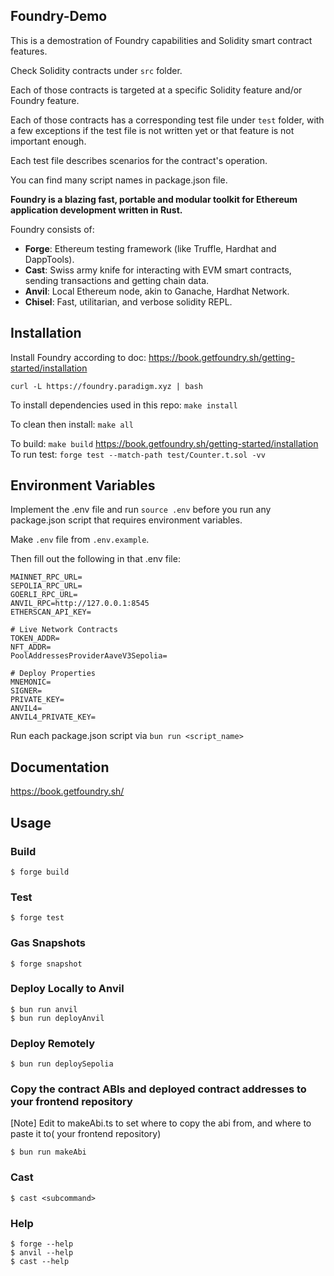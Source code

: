 ## Foundry-Demo

This is a demostration of Foundry capabilities and Solidity smart contract features.

Check Solidity contracts under `src` folder.

Each of those contracts is targeted at a specific Solidity feature and/or Foundry feature.

Each of those contracts has a corresponding test file under `test` folder, with a few exceptions if the test file is not written yet or that feature is not important enough.

Each test file describes scenarios for the contract's operation.

You can find many script names in package.json file.

**Foundry is a blazing fast, portable and modular toolkit for Ethereum application development written in Rust.**

Foundry consists of:

- **Forge**: Ethereum testing framework (like Truffle, Hardhat and DappTools).
- **Cast**: Swiss army knife for interacting with EVM smart contracts, sending transactions and getting chain data.
- **Anvil**: Local Ethereum node, akin to Ganache, Hardhat Network.
- **Chisel**: Fast, utilitarian, and verbose solidity REPL.

## Installation

Install Foundry according to doc: https://book.getfoundry.sh/getting-started/installation

```
curl -L https://foundry.paradigm.xyz | bash
```

To install dependencies used in this repo: `make install`

To clean then install: `make all`

To build: `make build`
https://book.getfoundry.sh/getting-started/installation
To run test: `forge test --match-path test/Counter.t.sol -vv`

## Environment Variables

Implement the .env file and run `source .env` before you run any package.json script that requires environment variables.

Make `.env` file from `.env.example`.

Then fill out the following in that .env file:

```
MAINNET_RPC_URL=
SEPOLIA_RPC_URL=
GOERLI_RPC_URL=
ANVIL_RPC=http://127.0.0.1:8545
ETHERSCAN_API_KEY=

# Live Network Contracts
TOKEN_ADDR=
NFT_ADDR=
PoolAddressesProviderAaveV3Sepolia=

# Deploy Properties
MNEMONIC=
SIGNER=
PRIVATE_KEY=
ANVIL4=
ANVIL4_PRIVATE_KEY=
```

Run each package.json script via `bun run <script_name>`

## Documentation

https://book.getfoundry.sh/

## Usage

### Build

```shell
$ forge build
```

### Test

```shell
$ forge test
```

### Gas Snapshots

```shell
$ forge snapshot
```

### Deploy Locally to Anvil

```shell
$ bun run anvil
$ bun run deployAnvil
```

### Deploy Remotely

```shell
$ bun run deploySepolia
```

### Copy the contract ABIs and deployed contract addresses to your frontend repository

[Note] Edit to makeAbi.ts to set where to copy the abi from, and where to paste it to( your frontend repository)

```shell
$ bun run makeAbi
```

### Cast

```shell
$ cast <subcommand>
```

### Help

```shell
$ forge --help
$ anvil --help
$ cast --help
```
